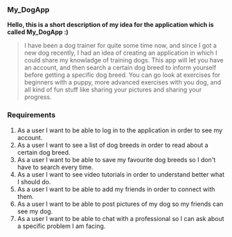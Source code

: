 ### My_DogApp

**Hello, this is a short description of my idea for the application which is called **My_DogApp**  :)**

>I have been a dog trainer for quite some time now, and since I got a new dog recently, I had an idea of creating an application in which I could share my knowladge of training 
>dogs. This app will let you have an account, and then search a certain dog breed to inform yourself before getting a specific dog breed. You can go look at exercises for 
>beginners with a puppy, more advanced exercises with you dog, and all kind of fun stuff like sharing your pictures and sharing your progress. 


### Requirements ###
1. As a user I want to be able to log in to the application in order to see my account.
2. As a user I want to see a list of dog breeds in order to read about a certain dog breed. 
3. As a user I want to be able to save my favourite dog breeds so I don't have to search every time. 
4. As a user I want to see video tutorials in order to understand better what I should do.
5. As a user I want to be able to add my friends in order to connect with them.
6. As a user I want to be able to post pictures of my dog so my friends can see my dog. 
7. As a user I want to be able to chat with a professional so I can ask about a specific problem I am facing.
